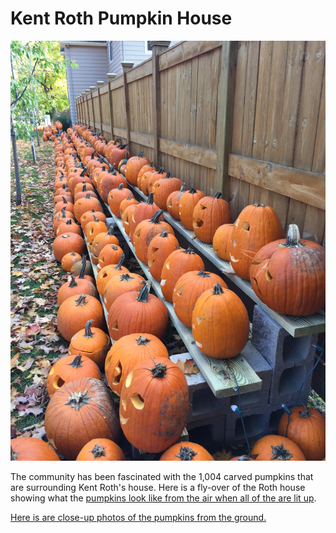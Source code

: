 # Kent Roth Pumpkin House

![](IMG_1609.JPG)

The community has been fascinated with the 1,004 carved pumpkins that are surrounding Kent Roth's house. Here is a fly-over of the Roth house showing what the [pumpkins look like from the air when all of the are lit up](https://www.skypixel.com/share/video/pumpkin-house-village-of-shepherd).

[Here is are close-up photos of the pumpkins from the ground.](https://www.facebook.com/kent.w.roth/posts/10210895863498280)



